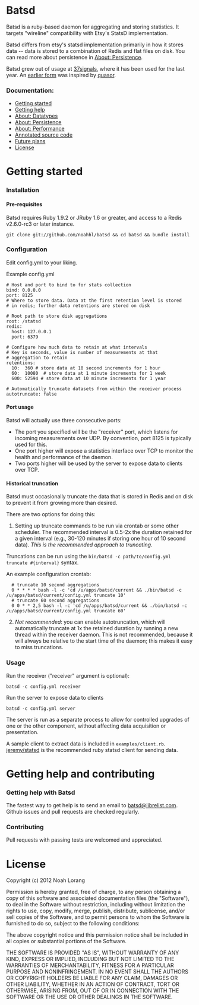 Batsd 
======

Batsd is a ruby-based daemon for aggregating and storing statistics. It targets
"wireline" compatibility with Etsy's StatsD implementation.

Batsd differs from etsy's statsd implementation primarily in how it stores data
-- data is stored to a combination of Redis and flat files on disk. You can
read more about persistence in [About:
Persistence](http://noahhl.github.com/batsd/doc/file.persistence.html).

Batsd grew out of usage at [37signals](http://37signals.com), where it has been
used for the last year. An [earlier form](https://github.com/noahhl/statsd-server) was
inspired by [quasor](https://github.com/quasor/statsd). 

### Documentation:

  * [Getting started](http://noahhl.github.com/batsd/doc/index.html#Getting_started)
  * [Getting help](http://noahhl.github.com/batsd/doc/index.html#Getting_help_and_contributing)
  * [About: Datatypes](http://noahhl.github.com/batsd/doc/file.datatypes.html)
  * [About: Persistence](http://noahhl.github.com/batsd/doc/file.persistence.html)
  * [About: Performance](http://noahhl.github.com/batsd/doc/file.performance.html)
  * [Annotated source code](http://noahhl.github.com/batsd/doc/main.html)
  * [Future plans](http://noahhl.github.com/batsd/doc/file.future.html)
  * [License](http://noahhl.github.com/batsd/doc/index.html#License)


# Getting started
### Installation
#### Pre-requisites
Batsd requires Ruby 1.9.2 or JRuby 1.6 or greater, and access to a Redis
v2.6.0-rc3 or later instance.

    git clone git://github.com/noahhl/batsd && cd batsd && bundle install

### Configuration

Edit config.yml to your liking. 

Example config.yml

    # Host and port to bind to for stats collection
    bind: 0.0.0.0
    port: 8125
    # Where to store data. Data at the first retention level is stored
    # in redis; further data retentions are stored on disk
    
    # Root path to store disk aggregations
    root: /statsd 
    redis:
      host: 127.0.0.1
      port: 6379
    
    # Configure how much data to retain at what intervals
    # Key is seconds, value is number of measurements at that
    # aggregation to retain
    retentions:
      10:  360 # store data at 10 second increments for 1 hour
      60:  10080  # store data at 1 minute increments for 1 week
      600: 52594 # store data at 10 minute increments for 1 year

    # Automatically truncate datasets from within the receiver process
    autotruncate: false

#### Port usage
Batsd will actually use three consecutive ports:

  * The port you specified will be the "receiver" port, which listens for 
    incoming measurements over UDP. By convention, port 8125 is typically used for this.
  * One port higher will expose a statistics interface over TCP to monitor the
    health and performance of the daemon.
  * Two ports higher will be used by the server to expose data to clients over
    TCP.

#### Historical truncation
Batsd must occasionally truncate the data that is stored in Redis and on disk
to prevent it from growing more than desired.

There are two options for doing this:

  1) Setting up truncate commands to be run via crontab or some other
  scheduler. The recommended interval is 0.5-2x the duration retained for
  a given interval (e.g., 30-120 minutes if storing one hour of 10 second
  data). *This is the recommended approach to truncating.*

  Truncations can be run using the `bin/batsd -c path/to/config.yml  truncate
  #{interval}` syntax.
  
  An example configuration crontab:

      # truncate 10 second aggregations
      0 * * * * bash -l -c 'cd /u/apps/batsd/current && ./bin/batsd -c /u/apps/batsd/current/config.yml truncate 10'
      # truncate 60 second aggregations
      0 0 * * 2,5 bash -l -c 'cd /u/apps/batsd/current && ./bin/batsd -c /u/apps/batsd/current/config.yml truncate 60'

  2) *Not recommended*: you can enable autotruncation, which will automatically
  truncate at 1x the retained duration by running a new thread within the
  receiver daemon. This is not recommended, because it will always be relative
  to the start time of the daemon; this makes it easy to miss truncations.

### Usage 
Run the receiver ("receiver" argument is optional):

    batsd -c config.yml receiver

Run the server to expose data to clients
    
    batsd -c config.yml server

The server is run as a separate process to allow for controlled upgrades of one
or the other component, without affecting data acquisition or presentation.

A sample client to extract data is included in `examples/client.rb`.
[jeremy/statsd](https://github.com/jeremy/statsd-ruby.git) is the recommended
ruby statsd client for sending data.

# Getting help and contributing

### Getting help with Batsd
The fastest way to get help is to send an email to batsd@librelist.com. 
Github issues and pull requests are checked regularly.

### Contributing
Pull requests with passing tests are welcomed and appreciated.

# License

 Copyright (c) 2012 Noah Lorang

 Permission is hereby granted, free of charge, to any person obtaining
 a copy of this software and associated documentation files (the
 "Software"), to deal in the Software without restriction, including
 without limitation the rights to use, copy, modify, merge, publish,
 distribute, sublicense, and/or sell copies of the Software, and to
 permit persons to whom the Software is furnished to do so, subject to
 the following conditions:

 The above copyright notice and this permission notice shall be
 included in all copies or substantial portions of the Software.

 THE SOFTWARE IS PROVIDED "AS IS", WITHOUT WARRANTY OF ANY KIND,
 EXPRESS OR IMPLIED, INCLUDING BUT NOT LIMITED TO THE WARRANTIES OF
 MERCHANTABILITY, FITNESS FOR A PARTICULAR PURPOSE AND
 NONINFRINGEMENT. IN NO EVENT SHALL THE AUTHORS OR COPYRIGHT HOLDERS BE
 LIABLE FOR ANY CLAIM, DAMAGES OR OTHER LIABILITY, WHETHER IN AN ACTION
 OF CONTRACT, TORT OR OTHERWISE, ARISING FROM, OUT OF OR IN CONNECTION
 WITH THE SOFTWARE OR THE USE OR OTHER DEALINGS IN THE SOFTWARE.
